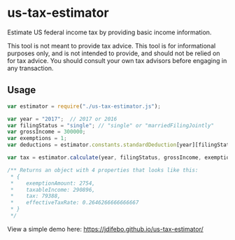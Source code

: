 # us-tax-estimator
Estimate US federal income tax by providing basic income information.

This tool is not meant to provide tax advice. This tool is for informational purposes only, and is 
not intended to provide, and should not be relied on for tax advice. You should consult your own 
tax advisors before engaging in any transaction.

## Usage

```js
var estimator = require("./us-tax-estimator.js");

var year = "2017";  // 2017 or 2016
var filingStatus = "single"; // "single" or "marriedFilingJointly"
var grossIncome = 300000;
var exemptions = 1;
var deductions = estimator.constants.standardDeduction[year][filingStatus];

var tax = estimator.calculate(year, filingStatus, grossIncome, exemptions, deductions);

/** Returns an object with 4 properties that looks like this:
 * { 
 *    exemptionAmount: 2754,                                                                                                                             
 *    taxableIncome: 290896,                                                                                                                             
 *    tax: 79388,                                                                                                                                        
 *    effectiveTaxRate: 0.2646266666666667 
 * } 
 */
```


View a simple demo here: https://jdifebo.github.io/us-tax-estimator/